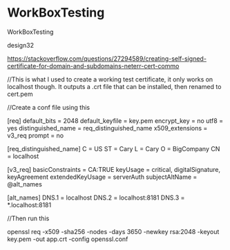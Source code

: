 # WorkBoxTesting
WorkBoxTesting

design32

https://stackoverflow.com/questions/27294589/creating-self-signed-certificate-for-domain-and-subdomains-neterr-cert-commo

//This is what I used to create a working test certificate, it only works on localhost though. It outputs a .crt file that can be installed, then renamed to cert.pem

//Create a conf file using this

[req]
default_bits = 2048
default_keyfile = key.pem
encrypt_key = no
utf8 = yes
distinguished_name = req_distinguished_name
x509_extensions = v3_req
prompt = no

[req_distinguished_name]
C = US
ST = Cary
L = Cary
O  = BigCompany
CN = localhost

[v3_req]
basicConstraints = CA:TRUE
keyUsage = critical, digitalSignature, keyAgreement
extendedKeyUsage = serverAuth
subjectAltName = @alt_names

[alt_names]
DNS.1 = localhost
DNS.2 = localhost:8181
DNS.3 = *.localhost:8181

//Then run this

openssl req -x509 -sha256 -nodes -days 3650 -newkey rsa:2048 -keyout key.pem -out app.crt -config openssl.conf